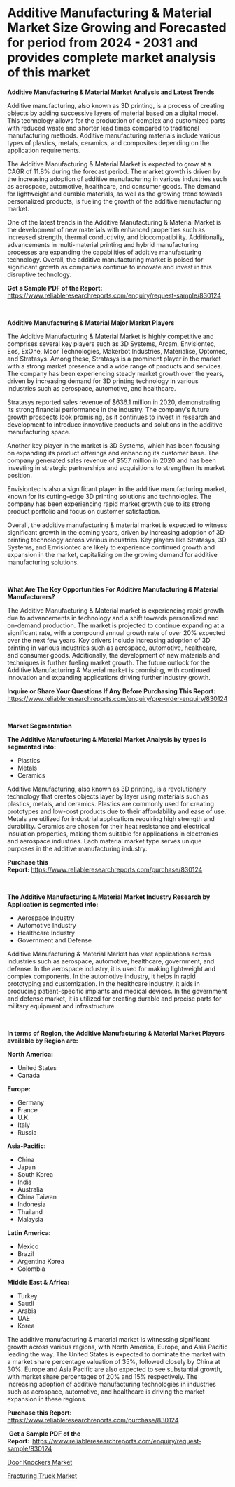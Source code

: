 <p><h1>Additive Manufacturing & Material Market Size Growing and Forecasted for period from 2024 - 2031 and provides complete market analysis of this market</h1></p><p><strong>Additive Manufacturing & Material Market Analysis and Latest Trends</strong></p>
<p><p>Additive manufacturing, also known as 3D printing, is a process of creating objects by adding successive layers of material based on a digital model. This technology allows for the production of complex and customized parts with reduced waste and shorter lead times compared to traditional manufacturing methods. Additive manufacturing materials include various types of plastics, metals, ceramics, and composites depending on the application requirements.</p><p>The Additive Manufacturing & Material Market is expected to grow at a CAGR of 11.8% during the forecast period. The market growth is driven by the increasing adoption of additive manufacturing in various industries such as aerospace, automotive, healthcare, and consumer goods. The demand for lightweight and durable materials, as well as the growing trend towards personalized products, is fueling the growth of the additive manufacturing market.</p><p>One of the latest trends in the Additive Manufacturing & Material Market is the development of new materials with enhanced properties such as increased strength, thermal conductivity, and biocompatibility. Additionally, advancements in multi-material printing and hybrid manufacturing processes are expanding the capabilities of additive manufacturing technology. Overall, the additive manufacturing market is poised for significant growth as companies continue to innovate and invest in this disruptive technology.</p></p>
<p><strong>Get a Sample PDF of the Report:&nbsp;</strong> <a href="https://www.reliableresearchreports.com/enquiry/request-sample/830124">https://www.reliableresearchreports.com/enquiry/request-sample/830124</a></p>
<p>&nbsp;</p>
<p><strong>Additive Manufacturing & Material Major Market Players</strong></p>
<p><p>The Additive Manufacturing & Material Market is highly competitive and comprises several key players such as 3D Systems, Arcam, Envisiontec, Eos, ExOne, Mcor Technologies, Makerbot Industries, Materialise, Optomec, and Stratasys. Among these, Stratasys is a prominent player in the market with a strong market presence and a wide range of products and services. The company has been experiencing steady market growth over the years, driven by increasing demand for 3D printing technology in various industries such as aerospace, automotive, and healthcare.</p><p>Stratasys reported sales revenue of $636.1 million in 2020, demonstrating its strong financial performance in the industry. The company's future growth prospects look promising, as it continues to invest in research and development to introduce innovative products and solutions in the additive manufacturing space.</p><p>Another key player in the market is 3D Systems, which has been focusing on expanding its product offerings and enhancing its customer base. The company generated sales revenue of $557 million in 2020 and has been investing in strategic partnerships and acquisitions to strengthen its market position.</p><p>Envisiontec is also a significant player in the additive manufacturing market, known for its cutting-edge 3D printing solutions and technologies. The company has been experiencing rapid market growth due to its strong product portfolio and focus on customer satisfaction.</p><p>Overall, the additive manufacturing & material market is expected to witness significant growth in the coming years, driven by increasing adoption of 3D printing technology across various industries. Key players like Stratasys, 3D Systems, and Envisiontec are likely to experience continued growth and expansion in the market, capitalizing on the growing demand for additive manufacturing solutions.</p></p>
<p>&nbsp;</p>
<p><strong>What Are The Key Opportunities For Additive Manufacturing & Material Manufacturers?</strong></p>
<p><p>The Additive Manufacturing & Material market is experiencing rapid growth due to advancements in technology and a shift towards personalized and on-demand production. The market is projected to continue expanding at a significant rate, with a compound annual growth rate of over 20% expected over the next few years. Key drivers include increasing adoption of 3D printing in various industries such as aerospace, automotive, healthcare, and consumer goods. Additionally, the development of new materials and techniques is further fueling market growth. The future outlook for the Additive Manufacturing & Material market is promising, with continued innovation and expanding applications driving further industry growth.</p></p>
<p><strong>Inquire or Share Your Questions If Any Before Purchasing This Report:</strong> <a href="https://www.reliableresearchreports.com/enquiry/pre-order-enquiry/830124">https://www.reliableresearchreports.com/enquiry/pre-order-enquiry/830124</a></p>
<p>&nbsp;</p>
<p><strong>Market Segmentation</strong></p>
<p><strong>The Additive Manufacturing & Material Market Analysis by types is segmented into:</strong></p>
<p><ul><li>Plastics</li><li>Metals</li><li>Ceramics</li></ul></p>
<p><p>Additive Manufacturing, also known as 3D printing, is a revolutionary technology that creates objects layer by layer using materials such as plastics, metals, and ceramics. Plastics are commonly used for creating prototypes and low-cost products due to their affordability and ease of use. Metals are utilized for industrial applications requiring high strength and durability. Ceramics are chosen for their heat resistance and electrical insulation properties, making them suitable for applications in electronics and aerospace industries. Each material market type serves unique purposes in the additive manufacturing industry.</p></p>
<p><strong>Purchase this Report:&nbsp;</strong><a href="https://www.reliableresearchreports.com/purchase/830124">https://www.reliableresearchreports.com/purchase/830124</a></p>
<p>&nbsp;</p>
<p><strong>The Additive Manufacturing & Material Market Industry Research by Application is segmented into:</strong></p>
<p><ul><li>Aerospace Industry</li><li>Automotive Industry</li><li>Healthcare Industry</li><li>Government and Defense</li></ul></p>
<p><p>Additive Manufacturing & Material Market has vast applications across industries such as aerospace, automotive, healthcare, government, and defense. In the aerospace industry, it is used for making lightweight and complex components. In the automotive industry, it helps in rapid prototyping and customization. In the healthcare industry, it aids in producing patient-specific implants and medical devices. In the government and defense market, it is utilized for creating durable and precise parts for military equipment and infrastructure.</p></p>
<p>&nbsp;</p>
<p><strong>In terms of Region, the Additive Manufacturing & Material Market Players available by Region are:</strong></p>
<p>
    <p> <strong> North America: </strong>
        <ul>
            <li>United States</li>
            <li>Canada</li>
        </ul>
        </p> 
    <p> <strong> Europe: </strong>
        <ul>
            <li>Germany</li>
            <li>France</li>
            <li>U.K.</li>
            <li>Italy</li>
            <li>Russia</li>
        </ul>
        </p> 
    <p> <strong> Asia-Pacific: </strong>
        <ul>
            <li>China</li>
            <li>Japan</li>
            <li>South Korea</li>
            <li>India</li>
            <li>Australia</li>
            <li>China Taiwan</li>
            <li>Indonesia</li>
            <li>Thailand</li>
            <li>Malaysia</li>
        </ul>
        </p> 
    <p> <strong> Latin America: </strong>
        <ul>
            <li>Mexico</li>
            <li>Brazil</li>
            <li>Argentina Korea</li>
            <li>Colombia</li>
        </ul>
        </p> 
    <p> <strong> Middle East & Africa: </strong>
        <ul>
            <li>Turkey</li>
            <li>Saudi</li>
            <li>Arabia</li>
            <li>UAE</li>
            <li>Korea</li>
        </ul>
    </p>
    </p>
<p><p>The additive manufacturing & material market is witnessing significant growth across various regions, with North America, Europe, and Asia Pacific leading the way. The United States is expected to dominate the market with a market share percentage valuation of 35%, followed closely by China at 30%. Europe and Asia Pacific are also expected to see substantial growth, with market share percentages of 20% and 15% respectively. The increasing adoption of additive manufacturing technologies in industries such as aerospace, automotive, and healthcare is driving the market expansion in these regions.</p></p>
<p><strong>Purchase this Report: </strong><a href="https://www.reliableresearchreports.com/purchase/830124">https://www.reliableresearchreports.com/purchase/830124</a></p>
<p>&nbsp;<strong>Get a Sample PDF of the Report:&nbsp;&nbsp;</strong><a href="https://www.reliableresearchreports.com/enquiry/request-sample/830124">https://www.reliableresearchreports.com/enquiry/request-sample/830124</a></p>
<p><strong></strong></p>
<p><p><a href="https://github.com/edytherolanlouisejk1miz0wig/Market-Research-Report-List-1/blob/main/door-knockers-market.md">Door Knockers Market</a></p><p><a href="https://military-diascia-e68.notion.site/Fracturing-Truck-Market-Size-Growth-Outlook-from-2024-to-2031-projecting-at-Market-s-Trends-Analys-e031b217d62f4d6c92fb731f5f4b747d">Fracturing Truck Market</a></p></p>